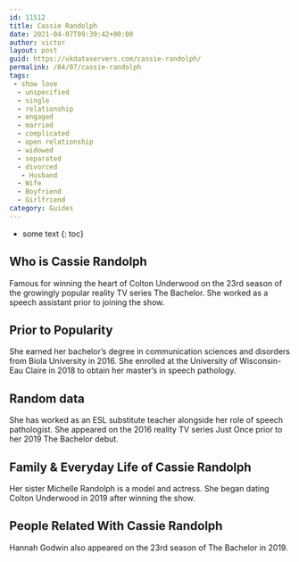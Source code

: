 ```yaml
---
id: 11512
title: Cassie Randolph
date: 2021-04-07T09:39:42+00:00
author: victor
layout: post
guid: https://ukdataservers.com/cassie-randolph/
permalink: /04/07/cassie-randolph
tags:
 - show love
  - unspecified
  - single
  - relationship
  - engaged
  - married
  - complicated
  - open relationship
  - widowed
  - separated
  - divorced
   - Husband
  - Wife
  - Boyfriend
  - Girlfriend
category: Guides
---
```


* some text
{: toc}


## Who is Cassie Randolph



Famous for winning the heart of Colton Underwood on the 23rd season of the growingly popular reality TV series The Bachelor. She worked as a speech assistant prior to joining the show. 

                
                
                
## Prior to Popularity



She earned her bachelor&#8217;s degree in communication sciences and disorders from Biola University in 2016. She enrolled at the University of Wisconsin-Eau Claire in 2018 to obtain her master&#8217;s in speech pathology. 

                
                
                
## Random data



She has worked as an ESL substitute teacher alongside her role of speech pathologist. She appeared on the 2016 reality TV series Just Once prior to her 2019 The Bachelor debut. 

                
                
                
## Family & Everyday Life of Cassie Randolph



Her sister Michelle Randolph is a model and actress. She began dating Colton Underwood in 2019 after winning the show.

                
                
                
## People Related With Cassie Randolph



Hannah Godwin also appeared on the 23rd season of The Bachelor in 2019. 

                
              
            
          
          
          